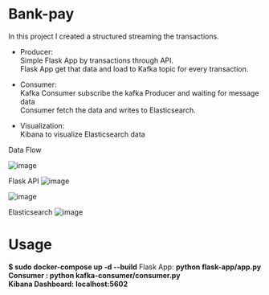 # Bank-pay

In this project I created a structured streaming the transactions.<br>

- Producer:<br>
Simple Flask App by transactions through API.<br>
Flask App get that data and load to Kafka topic for every transaction.<br>

- Consumer:<br>
Kafka Consumer subscribe the kafka Producer and waiting for message data<br>
Consumer fetch the data and writes to Elasticsearch.<br>

- Visualization:<br>
Kibana to visualize Elasticsearch data<br>

Data Flow

![image](https://github.com/user-attachments/assets/5ba58e3e-fabd-4f6f-8fae-31e91c1fc92f) 

Flask API
![image](https://github.com/user-attachments/assets/6c29d976-9dc9-4567-af10-e66f9e6e092b)

![image](https://github.com/user-attachments/assets/ede9584b-ac45-4fa1-8d33-da8ffd41d44f)


Elasticsearch
![image](https://github.com/user-attachments/assets/bb8c292c-8059-4dbb-a4c4-7cff98379387)


# Usage
<b>$ sudo docker-compose up -d --build</b> 
Flask App: <b> python flask-app/app.py</br>
Consumer : <b> python kafka-consumer/consumer.py</br>
Kibana Dashboard: <b> localhost:5602 </br>

